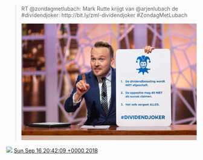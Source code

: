 > RT @zondagmetlubach: Mark Rutte krijgt van @arjenlubach de \#dividendjoker: http://bit\.ly/zml\-dividendjoker \#ZondagMetLubach 
> 
> ![](../../media/1041427037007880192-DnPjW5UXcAQSDC0.jpg)

<img src="../../media/tweet.ico" width="12" /> [Sun Sep 16 20:42:09 +0000 2018](https://twitter.com/DromerDenker/status/1041427037007880192)